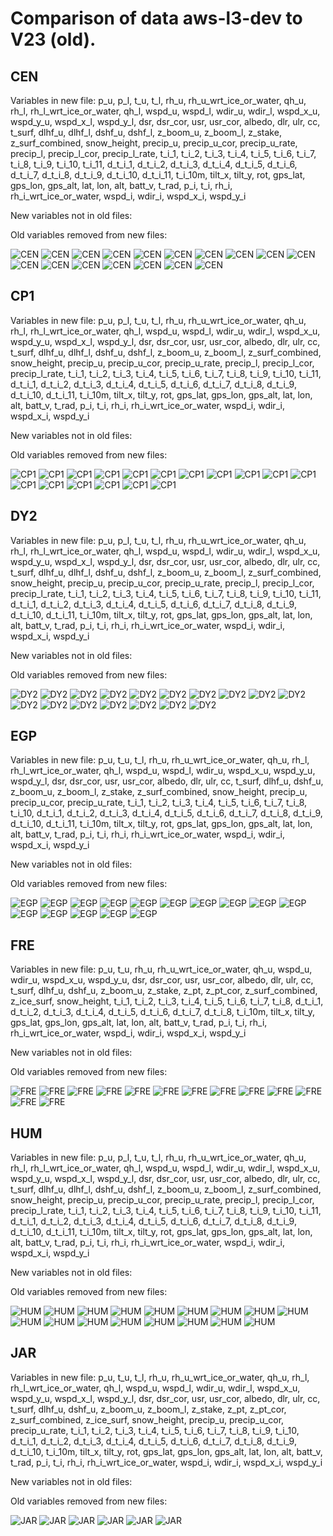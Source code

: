 # Comparison of data aws-l3-dev to V23 (old).
## CEN
Variables in new file:
p_u, p_l, t_u, t_l, rh_u, rh_u_wrt_ice_or_water, qh_u, rh_l, rh_l_wrt_ice_or_water, qh_l, wspd_u, wspd_l, wdir_u, wdir_l, wspd_x_u, wspd_y_u, wspd_x_l, wspd_y_l, dsr, dsr_cor, usr, usr_cor, albedo, dlr, ulr, cc, t_surf, dlhf_u, dlhf_l, dshf_u, dshf_l, z_boom_u, z_boom_l, z_stake, z_surf_combined, snow_height, precip_u, precip_u_cor, precip_u_rate, precip_l, precip_l_cor, precip_l_rate, t_i_1, t_i_2, t_i_3, t_i_4, t_i_5, t_i_6, t_i_7, t_i_8, t_i_9, t_i_10, t_i_11, d_t_i_1, d_t_i_2, d_t_i_3, d_t_i_4, d_t_i_5, d_t_i_6, d_t_i_7, d_t_i_8, d_t_i_9, d_t_i_10, d_t_i_11, t_i_10m, tilt_x, tilt_y, rot, gps_lat, gps_lon, gps_alt, lat, lon, alt, batt_v, t_rad, p_i, t_i, rh_i, rh_i_wrt_ice_or_water, wspd_i, wdir_i, wspd_x_i, wspd_y_i

New variables not in old files:


Old variables removed from new files:

 
![CEN](../figures/V23_versus_aws-l3-dev/CEN_0.png)
![CEN](../figures/V23_versus_aws-l3-dev/CEN_1.png)
![CEN](../figures/V23_versus_aws-l3-dev/CEN_2.png)
![CEN](../figures/V23_versus_aws-l3-dev/CEN_3.png)
![CEN](../figures/V23_versus_aws-l3-dev/CEN_4.png)
![CEN](../figures/V23_versus_aws-l3-dev/CEN_5.png)
![CEN](../figures/V23_versus_aws-l3-dev/CEN_6.png)
![CEN](../figures/V23_versus_aws-l3-dev/CEN_7.png)
![CEN](../figures/V23_versus_aws-l3-dev/CEN_8.png)
![CEN](../figures/V23_versus_aws-l3-dev/CEN_9.png)
![CEN](../figures/V23_versus_aws-l3-dev/CEN_10.png)
![CEN](../figures/V23_versus_aws-l3-dev/CEN_11.png)
![CEN](../figures/V23_versus_aws-l3-dev/CEN_12.png)
![CEN](../figures/V23_versus_aws-l3-dev/CEN_13.png)
![CEN](../figures/V23_versus_aws-l3-dev/CEN_14.png)
![CEN](../figures/V23_versus_aws-l3-dev/CEN_15.png)
![CEN](../figures/V23_versus_aws-l3-dev/CEN_16.png)
 
## CP1
Variables in new file:
p_u, p_l, t_u, t_l, rh_u, rh_u_wrt_ice_or_water, qh_u, rh_l, rh_l_wrt_ice_or_water, qh_l, wspd_u, wspd_l, wdir_u, wdir_l, wspd_x_u, wspd_y_u, wspd_x_l, wspd_y_l, dsr, dsr_cor, usr, usr_cor, albedo, dlr, ulr, cc, t_surf, dlhf_u, dlhf_l, dshf_u, dshf_l, z_boom_u, z_boom_l, z_surf_combined, snow_height, precip_u, precip_u_cor, precip_u_rate, precip_l, precip_l_cor, precip_l_rate, t_i_1, t_i_2, t_i_3, t_i_4, t_i_5, t_i_6, t_i_7, t_i_8, t_i_9, t_i_10, t_i_11, d_t_i_1, d_t_i_2, d_t_i_3, d_t_i_4, d_t_i_5, d_t_i_6, d_t_i_7, d_t_i_8, d_t_i_9, d_t_i_10, d_t_i_11, t_i_10m, tilt_x, tilt_y, rot, gps_lat, gps_lon, gps_alt, lat, lon, alt, batt_v, t_rad, p_i, t_i, rh_i, rh_i_wrt_ice_or_water, wspd_i, wdir_i, wspd_x_i, wspd_y_i

New variables not in old files:


Old variables removed from new files:

 
![CP1](../figures/V23_versus_aws-l3-dev/CP1_0.png)
![CP1](../figures/V23_versus_aws-l3-dev/CP1_1.png)
![CP1](../figures/V23_versus_aws-l3-dev/CP1_2.png)
![CP1](../figures/V23_versus_aws-l3-dev/CP1_3.png)
![CP1](../figures/V23_versus_aws-l3-dev/CP1_4.png)
![CP1](../figures/V23_versus_aws-l3-dev/CP1_5.png)
![CP1](../figures/V23_versus_aws-l3-dev/CP1_6.png)
![CP1](../figures/V23_versus_aws-l3-dev/CP1_7.png)
![CP1](../figures/V23_versus_aws-l3-dev/CP1_8.png)
![CP1](../figures/V23_versus_aws-l3-dev/CP1_9.png)
![CP1](../figures/V23_versus_aws-l3-dev/CP1_10.png)
![CP1](../figures/V23_versus_aws-l3-dev/CP1_11.png)
![CP1](../figures/V23_versus_aws-l3-dev/CP1_12.png)
![CP1](../figures/V23_versus_aws-l3-dev/CP1_13.png)
![CP1](../figures/V23_versus_aws-l3-dev/CP1_14.png)
![CP1](../figures/V23_versus_aws-l3-dev/CP1_15.png)
![CP1](../figures/V23_versus_aws-l3-dev/CP1_16.png)
 
## DY2
Variables in new file:
p_u, p_l, t_u, t_l, rh_u, rh_u_wrt_ice_or_water, qh_u, rh_l, rh_l_wrt_ice_or_water, qh_l, wspd_u, wspd_l, wdir_u, wdir_l, wspd_x_u, wspd_y_u, wspd_x_l, wspd_y_l, dsr, dsr_cor, usr, usr_cor, albedo, dlr, ulr, cc, t_surf, dlhf_u, dlhf_l, dshf_u, dshf_l, z_boom_u, z_boom_l, z_surf_combined, snow_height, precip_u, precip_u_cor, precip_u_rate, precip_l, precip_l_cor, precip_l_rate, t_i_1, t_i_2, t_i_3, t_i_4, t_i_5, t_i_6, t_i_7, t_i_8, t_i_9, t_i_10, t_i_11, d_t_i_1, d_t_i_2, d_t_i_3, d_t_i_4, d_t_i_5, d_t_i_6, d_t_i_7, d_t_i_8, d_t_i_9, d_t_i_10, d_t_i_11, t_i_10m, tilt_x, tilt_y, rot, gps_lat, gps_lon, gps_alt, lat, lon, alt, batt_v, t_rad, p_i, t_i, rh_i, rh_i_wrt_ice_or_water, wspd_i, wdir_i, wspd_x_i, wspd_y_i

New variables not in old files:


Old variables removed from new files:

 
![DY2](../figures/V23_versus_aws-l3-dev/DY2_0.png)
![DY2](../figures/V23_versus_aws-l3-dev/DY2_1.png)
![DY2](../figures/V23_versus_aws-l3-dev/DY2_2.png)
![DY2](../figures/V23_versus_aws-l3-dev/DY2_3.png)
![DY2](../figures/V23_versus_aws-l3-dev/DY2_4.png)
![DY2](../figures/V23_versus_aws-l3-dev/DY2_5.png)
![DY2](../figures/V23_versus_aws-l3-dev/DY2_6.png)
![DY2](../figures/V23_versus_aws-l3-dev/DY2_7.png)
![DY2](../figures/V23_versus_aws-l3-dev/DY2_8.png)
![DY2](../figures/V23_versus_aws-l3-dev/DY2_9.png)
![DY2](../figures/V23_versus_aws-l3-dev/DY2_10.png)
![DY2](../figures/V23_versus_aws-l3-dev/DY2_11.png)
![DY2](../figures/V23_versus_aws-l3-dev/DY2_12.png)
![DY2](../figures/V23_versus_aws-l3-dev/DY2_13.png)
![DY2](../figures/V23_versus_aws-l3-dev/DY2_14.png)
![DY2](../figures/V23_versus_aws-l3-dev/DY2_15.png)
![DY2](../figures/V23_versus_aws-l3-dev/DY2_16.png)
 
## EGP
Variables in new file:
p_u, t_u, t_l, rh_u, rh_u_wrt_ice_or_water, qh_u, rh_l, rh_l_wrt_ice_or_water, qh_l, wspd_u, wspd_l, wdir_u, wspd_x_u, wspd_y_u, wspd_y_l, dsr, dsr_cor, usr, usr_cor, albedo, dlr, ulr, cc, t_surf, dlhf_u, dshf_u, z_boom_u, z_boom_l, z_stake, z_surf_combined, snow_height, precip_u, precip_u_cor, precip_u_rate, t_i_1, t_i_2, t_i_3, t_i_4, t_i_5, t_i_6, t_i_7, t_i_8, t_i_10, d_t_i_1, d_t_i_2, d_t_i_3, d_t_i_4, d_t_i_5, d_t_i_6, d_t_i_7, d_t_i_8, d_t_i_9, d_t_i_10, d_t_i_11, t_i_10m, tilt_x, tilt_y, rot, gps_lat, gps_lon, gps_alt, lat, lon, alt, batt_v, t_rad, p_i, t_i, rh_i, rh_i_wrt_ice_or_water, wspd_i, wdir_i, wspd_x_i, wspd_y_i

New variables not in old files:


Old variables removed from new files:

 
![EGP](../figures/V23_versus_aws-l3-dev/EGP_0.png)
![EGP](../figures/V23_versus_aws-l3-dev/EGP_1.png)
![EGP](../figures/V23_versus_aws-l3-dev/EGP_2.png)
![EGP](../figures/V23_versus_aws-l3-dev/EGP_3.png)
![EGP](../figures/V23_versus_aws-l3-dev/EGP_4.png)
![EGP](../figures/V23_versus_aws-l3-dev/EGP_5.png)
![EGP](../figures/V23_versus_aws-l3-dev/EGP_6.png)
![EGP](../figures/V23_versus_aws-l3-dev/EGP_7.png)
![EGP](../figures/V23_versus_aws-l3-dev/EGP_8.png)
![EGP](../figures/V23_versus_aws-l3-dev/EGP_9.png)
![EGP](../figures/V23_versus_aws-l3-dev/EGP_10.png)
![EGP](../figures/V23_versus_aws-l3-dev/EGP_11.png)
![EGP](../figures/V23_versus_aws-l3-dev/EGP_12.png)
![EGP](../figures/V23_versus_aws-l3-dev/EGP_13.png)
![EGP](../figures/V23_versus_aws-l3-dev/EGP_14.png)
 
## FRE
Variables in new file:
p_u, t_u, rh_u, rh_u_wrt_ice_or_water, qh_u, wspd_u, wdir_u, wspd_x_u, wspd_y_u, dsr, dsr_cor, usr, usr_cor, albedo, dlr, ulr, cc, t_surf, dlhf_u, dshf_u, z_boom_u, z_stake, z_pt, z_pt_cor, z_surf_combined, z_ice_surf, snow_height, t_i_1, t_i_2, t_i_3, t_i_4, t_i_5, t_i_6, t_i_7, t_i_8, d_t_i_1, d_t_i_2, d_t_i_3, d_t_i_4, d_t_i_5, d_t_i_6, d_t_i_7, d_t_i_8, t_i_10m, tilt_x, tilt_y, gps_lat, gps_lon, gps_alt, lat, lon, alt, batt_v, t_rad, p_i, t_i, rh_i, rh_i_wrt_ice_or_water, wspd_i, wdir_i, wspd_x_i, wspd_y_i

New variables not in old files:


Old variables removed from new files:

 
![FRE](../figures/V23_versus_aws-l3-dev/FRE_0.png)
![FRE](../figures/V23_versus_aws-l3-dev/FRE_1.png)
![FRE](../figures/V23_versus_aws-l3-dev/FRE_2.png)
![FRE](../figures/V23_versus_aws-l3-dev/FRE_3.png)
![FRE](../figures/V23_versus_aws-l3-dev/FRE_4.png)
![FRE](../figures/V23_versus_aws-l3-dev/FRE_5.png)
![FRE](../figures/V23_versus_aws-l3-dev/FRE_6.png)
![FRE](../figures/V23_versus_aws-l3-dev/FRE_7.png)
![FRE](../figures/V23_versus_aws-l3-dev/FRE_8.png)
![FRE](../figures/V23_versus_aws-l3-dev/FRE_9.png)
![FRE](../figures/V23_versus_aws-l3-dev/FRE_10.png)
![FRE](../figures/V23_versus_aws-l3-dev/FRE_11.png)
![FRE](../figures/V23_versus_aws-l3-dev/FRE_12.png)
 
## HUM
Variables in new file:
p_u, p_l, t_u, t_l, rh_u, rh_u_wrt_ice_or_water, qh_u, rh_l, rh_l_wrt_ice_or_water, qh_l, wspd_u, wspd_l, wdir_u, wdir_l, wspd_x_u, wspd_y_u, wspd_x_l, wspd_y_l, dsr, dsr_cor, usr, usr_cor, albedo, dlr, ulr, cc, t_surf, dlhf_u, dlhf_l, dshf_u, dshf_l, z_boom_u, z_boom_l, z_surf_combined, snow_height, precip_u, precip_u_cor, precip_u_rate, precip_l, precip_l_cor, precip_l_rate, t_i_1, t_i_2, t_i_3, t_i_4, t_i_5, t_i_6, t_i_7, t_i_8, t_i_9, t_i_10, t_i_11, d_t_i_1, d_t_i_2, d_t_i_3, d_t_i_4, d_t_i_5, d_t_i_6, d_t_i_7, d_t_i_8, d_t_i_9, d_t_i_10, d_t_i_11, t_i_10m, tilt_x, tilt_y, rot, gps_lat, gps_lon, gps_alt, lat, lon, alt, batt_v, t_rad, p_i, t_i, rh_i, rh_i_wrt_ice_or_water, wspd_i, wdir_i, wspd_x_i, wspd_y_i

New variables not in old files:


Old variables removed from new files:

 
![HUM](../figures/V23_versus_aws-l3-dev/HUM_0.png)
![HUM](../figures/V23_versus_aws-l3-dev/HUM_1.png)
![HUM](../figures/V23_versus_aws-l3-dev/HUM_2.png)
![HUM](../figures/V23_versus_aws-l3-dev/HUM_3.png)
![HUM](../figures/V23_versus_aws-l3-dev/HUM_4.png)
![HUM](../figures/V23_versus_aws-l3-dev/HUM_5.png)
![HUM](../figures/V23_versus_aws-l3-dev/HUM_6.png)
![HUM](../figures/V23_versus_aws-l3-dev/HUM_7.png)
![HUM](../figures/V23_versus_aws-l3-dev/HUM_8.png)
![HUM](../figures/V23_versus_aws-l3-dev/HUM_9.png)
![HUM](../figures/V23_versus_aws-l3-dev/HUM_10.png)
![HUM](../figures/V23_versus_aws-l3-dev/HUM_11.png)
![HUM](../figures/V23_versus_aws-l3-dev/HUM_12.png)
![HUM](../figures/V23_versus_aws-l3-dev/HUM_13.png)
![HUM](../figures/V23_versus_aws-l3-dev/HUM_14.png)
![HUM](../figures/V23_versus_aws-l3-dev/HUM_15.png)
![HUM](../figures/V23_versus_aws-l3-dev/HUM_16.png)
 
## JAR
Variables in new file:
p_u, t_u, t_l, rh_u, rh_u_wrt_ice_or_water, qh_u, rh_l, rh_l_wrt_ice_or_water, qh_l, wspd_u, wspd_l, wdir_u, wdir_l, wspd_x_u, wspd_y_u, wspd_x_l, wspd_y_l, dsr, dsr_cor, usr, usr_cor, albedo, dlr, ulr, cc, t_surf, dlhf_u, dshf_u, z_boom_u, z_boom_l, z_stake, z_pt, z_pt_cor, z_surf_combined, z_ice_surf, snow_height, precip_u, precip_u_cor, precip_u_rate, t_i_1, t_i_2, t_i_3, t_i_4, t_i_5, t_i_6, t_i_7, t_i_8, t_i_9, t_i_10, d_t_i_1, d_t_i_2, d_t_i_3, d_t_i_4, d_t_i_5, d_t_i_6, d_t_i_7, d_t_i_8, d_t_i_9, d_t_i_10, t_i_10m, tilt_x, tilt_y, rot, gps_lat, gps_lon, gps_alt, lat, lon, alt, batt_v, t_rad, p_i, t_i, rh_i, rh_i_wrt_ice_or_water, wspd_i, wdir_i, wspd_x_i, wspd_y_i

New variables not in old files:


Old variables removed from new files:

 
![JAR](../figures/V23_versus_aws-l3-dev/JAR_0.png)
![JAR](../figures/V23_versus_aws-l3-dev/JAR_1.png)
![JAR](../figures/V23_versus_aws-l3-dev/JAR_2.png)
![JAR](../figures/V23_versus_aws-l3-dev/JAR_3.png)
![JAR](../figures/V23_versus_aws-l3-dev/JAR_4.png)
![JAR](../figures/V23_versus_aws-l3-dev/JAR_5.png)
